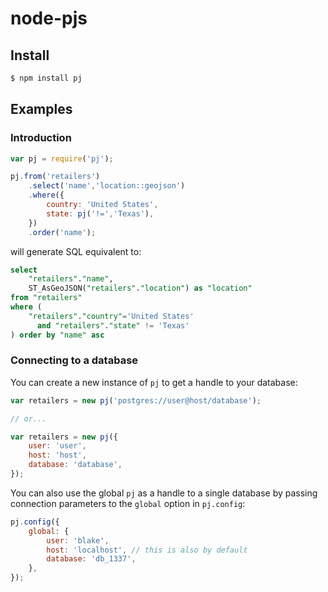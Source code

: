 # node-pjs


## Install
```sh
$ npm install pj
```


## Examples

### Introduction

```javascript
var pj = require('pj');

pj.from('retailers')
    .select('name','location::geojson')
    .where({
        country: 'United States',
		state: pj('!=','Texas'),
	})
	.order('name');
```

will generate SQL equivalent to:

```sql
select
    "retailers"."name",
    ST_AsGeoJSON("retailers"."location") as "location"
from "retailers"
where (
    "retailers"."country"='United States'
      and "retailers"."state" != 'Texas'
) order by "name" asc
```


### Connecting to a database

You can create a new instance of `pj` to get a handle to your database:

```javascript
var retailers = new pj('postgres://user@host/database');

// or...

var retailers = new pj({
	user: 'user',
	host: 'host',
	database: 'database',
});
```

You can also use the global `pj` as a handle to a single database by passing connection parameters to the `global` option in `pj.config`:

```javascript
pj.config({
	global: {
		user: 'blake',
		host: 'localhost', // this is also by default
		database: 'db_1337',
	},
});
```



